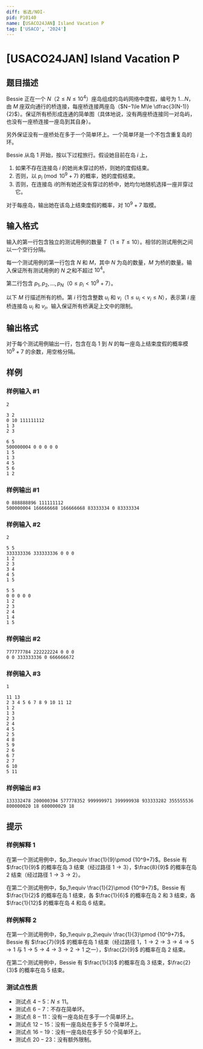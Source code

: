 ```yaml
---
diff: 省选/NOI-
pid: P10140
name: [USACO24JAN] Island Vacation P
tag: ['USACO', '2024']
---
```

# [USACO24JAN] Island Vacation P
## 题目描述

Bessie 正在一个 $N$（$2\le N\le 10^4$）座岛组成的岛屿网络中度假，编号为 $1\ldots N$，由 $M$ 座双向通行的桥连接，每座桥连接两座岛（$N−1\le M\le \dfrac{3(N-1)}{2}$）。保证所有桥形成连通的简单图（具体地说，没有两座桥连接同一对岛屿，也没有一座桥连接一座岛到其自身）。

另外保证没有一座桥处在多于一个简单环上。一个简单环是一个不包含重复岛的环。

Bessie 从岛 $1$ 开始，按以下过程旅行。假设她目前在岛 $i$ 上，

1. 如果不存在连接岛 $i$ 的她尚未穿过的桥，则她的度假结束。
2. 否则，以 $p_i \pmod {10^9+7}$ 的概率，她的度假结束。
3. 否则，在连接岛 $i$的所有她还没有穿过的桥中，她均匀地随机选择一座并穿过它。

对于每座岛，输出她在该岛上结束度假的概率，对 $10^9+7$ 取模。 
## 输入格式

输入的第一行包含独立的测试用例的数量 $T$（$1\le T\le 10$）。相邻的测试用例之间以一个空行分隔。

每一个测试用例的第一行包含 $N$ 和 $M$，其中 $N$ 为岛的数量，$M$ 为桥的数量。输入保证所有测试用例的 $N$ 之和不超过 $10^4$。

第二行包含 $p_1,p_2,\ldots,p_N$（$0\le p_i<10^9+7$）。

以下 $M$ 行描述所有的桥。第 $i$ 行包含整数 $u_i$ 和 $v_i$（$1\le u_i<v_i\le N$），表示第 $i$ 座桥连接岛 $u_i$ 和 $v_i$。输入保证所有桥满足上文中的限制。 
## 输出格式

对于每个测试用例输出一行，包含在岛 $1$ 到 $N$ 的每一座岛上结束度假的概率模 $10^9+7$ 的余数，用空格分隔。
## 样例

### 样例输入 #1
```
2

3 2
0 10 111111112
1 3
2 3

6 5
500000004 0 0 0 0 0
1 5
1 3
4 5
5 6
1 2
```
### 样例输出 #1
```
0 888888896 111111112
500000004 166666668 166666668 83333334 0 83333334
```
### 样例输入 #2
```
2

5 5
333333336 333333336 0 0 0
1 2
2 3
3 4
4 5
1 5

5 5
0 0 0 0 0
1 2
2 3
2 4
1 4
1 5
```
### 样例输出 #2
```
777777784 222222224 0 0 0
0 0 333333336 0 666666672
```
### 样例输入 #3
```
1

11 13
2 3 4 5 6 7 8 9 10 11 12
1 2
1 3
2 3
2 4
4 5
2 5
4 8
5 9
2 6
6 7
2 7
6 10
5 11
```
### 样例输出 #3
```
133332478 200000394 577778352 999999971 399999938 933333282 355555536 800000020 18 600000029 18
```
## 提示

### 样例解释 1

在第一个测试用例中，$p_3\equiv \frac{1}{9}\pmod {10^9+7}$。Bessie 有 $\frac{1}{9}$ 的概率在岛 $3$ 结束（经过路径 $1\to 3$），$\frac{8}{9}$ 的概率在岛 $2$ 结束（经过路径 $1\to 3\to 2$）。

在第二个测试用例中，$p_1\equiv \frac{1}{2}\pmod {10^9+7}$。Bessie 有 $\frac{1}{2}$ 的概率在岛 $1$ 结束，各 $\frac{1}{6}$ 的概率在岛 $2$ 和 $3$ 结束，各 $\frac{1}{12}$ 的概率在岛 $4$ 和岛 $6$ 结束。

### 样例解释 2

在第一个测试用例中，$p_1\equiv p_2\equiv \frac{1}{3}\pmod {10^9+7}$。Bessie 有 $\frac{7}{9}$ 的概率在岛 $1$ 结束（经过路径 $1$，$1\to 2\to 3\to 4\to 5\to 1$ 与 $1\to 5\to 4\to 3\to 2\to 1$ 之一），$\frac{2}{9}$ 的概率在岛 $2$ 结束。

在第二个测试用例中，Bessie 有 $\frac{1}{3}$ 的概率在岛 $3$ 结束，$\frac{2}{3}$ 的概率在岛 $5$ 结束。

### 测试点性质

- 测试点 $4-5$：$N\le 11$。
- 测试点 $6-7$：不存在简单环。
- 测试点 $8-11$：没有一座岛处在多于一个简单环上。
- 测试点 $12-15$：没有一座岛处在多于 $5$ 个简单环上。
- 测试点 $16-19$：没有一座岛处在多于 $50$ 个简单环上。
- 测试点 $20-23$：没有额外限制。
